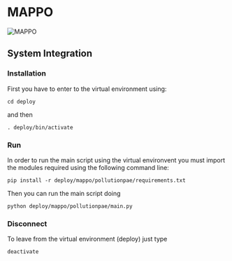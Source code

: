# MAPPO

![MAPPO](https://github.com/annapuig/MAPPO/blob/main/Pictures/mappo.jpg)

## System Integration

### Installation

First you have to enter to the virtual environment using:

```
cd deploy
```

and then

```
. deploy/bin/activate
```

### Run

In order to run the main script using the virtual environvent you must import the modules required using the following command line:

```
pip install -r deploy/mappo/pollutionpae/requirements.txt
```

Then you can run the main script doing

```
python deploy/mappo/pollutionpae/main.py
```

### Disconnect

To leave from the virtual environment (deploy) just type

```
deactivate
```

